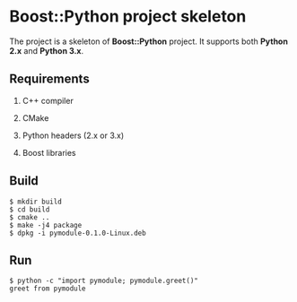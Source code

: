 # Boost::Python project skeleton #

The project is a skeleton of **Boost::Python** project. It supports both **Python 2.x** and **Python 3.x**.

## Requirements ##

1. C++ compiler

2. CMake

3. Python headers (2.x or 3.x)

4. Boost libraries


## Build ##

```
$ mkdir build
$ cd build
$ cmake ..
$ make -j4 package
$ dpkg -i pymodule-0.1.0-Linux.deb
```

## Run ##

```
$ python -c "import pymodule; pymodule.greet()"
greet from pymodule
```
